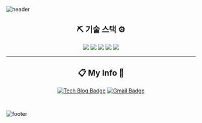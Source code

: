 ![header](https://capsule-render.vercel.app/api?type=slice&color=E34F26&height=150&section=header&text=devmagrfs&fontSize=50&fontColor=8B97FF)

<div align="center">

## ⛏ 기술 스택 ⚙

<img src="https://img.shields.io/badge/html5-E34F26?style=for-the-badge&logo=html5&logoColor=white"> <img src="https://img.shields.io/badge/css-1572B6?style=for-the-badge&logo=css3&logoColor=white"> <img src="https://img.shields.io/badge/Javascript-F7DF1E?style=for-the-badge&logo=Javascript&logoColor=black"> <img src="https://img.shields.io/badge/React-61DAFB?style=for-the-badge&logo=React&logoColor=black"> <img src="https://img.shields.io/badge/Redux-764ABC?style=for-the-badge&logo=Redux&logoColor=black">

---

## :clipboard: My Info :file_folder:

[![Tech Blog Badge](https://img.shields.io/badge/My%20Tech%20Blog-11B48A?style=flat-square&logo=Vimeo&logoColor=white&link=https://velog.io/@devmag)](https://velog.io/@devmag)
[![Gmail Badge](https://img.shields.io/badge/Gmail-d14836?style=flat-square&logo=Gmail&logoColor=white&link=mailto:devmagrfs@gmail.com)](mailto:devmagrfs@gmail.com)

</div>

<br>

![footer](https://capsule-render.vercel.app/api?type=slice&color=E34F26&height=150&section=footer)
